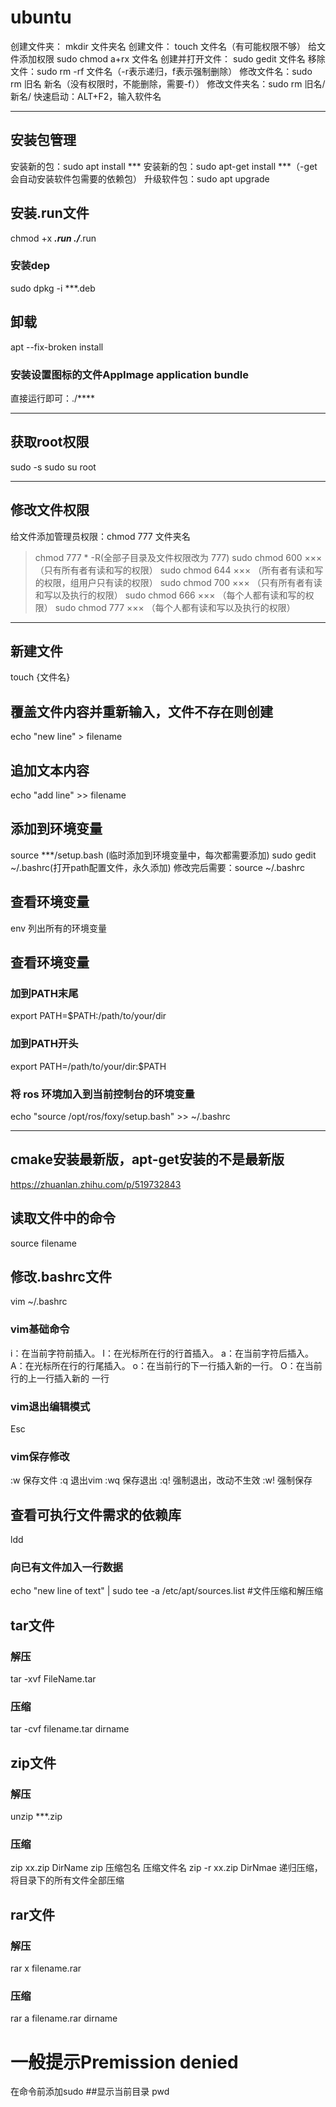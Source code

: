 # ubuntu
 创建文件夹： mkdir 文件夹名
 创建文件： touch 文件名（有可能权限不够）
 给文件添加权限 sudo chmod a+rx 文件名
 创建并打开文件： sudo gedit 文件名
 移除文件：sudo rm -rf 文件名（-r表示递归，f表示强制删除）
 修改文件名：sudo rm 旧名 新名（没有权限时，不能删除，需要-f））
 修改文件夹名：sudo rm 旧名/ 新名/
 快速启动：ALT+F2，输入软件名
***
## 安装包管理
安装新的包：sudo apt install ***
安装新的包：sudo apt-get install ***（-get会自动安装软件包需要的依赖包）
升级软件包：sudo apt upgrade
## 安装.run文件
chmod +x ***.run
./***.run
### 安装dep
sudo dpkg -i ***.deb 

## 卸载
apt --fix-broken install
### 安装设置图标的文件AppImage application bundle 
直接运行即可：./****
***
## 获取root权限
sudo -s
sudo su root
***
## 修改文件权限
 给文件添加管理员权限：chmod 777 文件夹名
>chmod 777 * -R(全部子目录及文件权限改为 777)
>sudo chmod 600 ××× （只有所有者有读和写的权限）
>sudo chmod 644 ××× （所有者有读和写的权限，组用户只有读的权限）
>sudo chmod 700 ××× （只有所有者有读和写以及执行的权限）
>sudo chmod 666 ××× （每个人都有读和写的权限）
>sudo chmod 777 ××× （每个人都有读和写以及执行的权限）
***
## 新建文件
touch {文件名}
## 覆盖文件内容并重新输入，文件不存在则创建
echo "new line" > filename
## 追加文本内容
echo "add line" >> filename
## 添加到环境变量
source ***/setup.bash (临时添加到环境变量中，每次都需要添加)
sudo gedit ~/.bashrc(打开path配置文件，永久添加)
修改完后需要：source ~/.bashrc
## 查看环境变量
env 列出所有的环境变量
## 查看环境变量
### 加到PATH末尾
export PATH=$PATH:/path/to/your/dir
### 加到PATH开头
export PATH=/path/to/your/dir:$PATH
### 将 ros 环境加入到当前控制台的环境变量
echo "source /opt/ros/foxy/setup.bash" >> ~/.bashrc
***
## cmake安装最新版，apt-get安装的不是最新版
<https://zhuanlan.zhihu.com/p/519732843>
## 读取文件中的命令
source filename
## 修改.bashrc文件
vim ~/.bashrc
### vim基础命令
i：在当前字符前插入。
I：在光标所在行的行首插入。
a：在当前字符后插入。
A：在光标所在行的行尾插入。
o：在当前行的下一行插入新的一行。
O：在当前行的上一行插入新的 一行
### vim退出编辑模式
Esc
### vim保存修改
:w  保存文件
:q  退出vim
:wq  保存退出
:q!  强制退出，改动不生效
:w!  强制保存
## 查看可执行文件需求的依赖库
ldd
### 向已有文件加入一行数据
echo "new line of text" | sudo tee -a /etc/apt/sources.list
#文件压缩和解压缩
## tar文件
### 解压
tar -xvf FileName.tar
### 压缩
tar -cvf filename.tar dirname
## zip文件
### 解压
unzip ***.zip
### 压缩
zip xx.zip DirName  zip 压缩包名 压缩文件名
zip -r xx.zip DirNmae  递归压缩，将目录下的所有文件全部压缩
## rar文件
### 解压
rar x filename.rar
### 压缩
rar a filename.rar dirname

# 一般提示Premission denied
在命令前添加sudo
##显示当前目录
pwd

